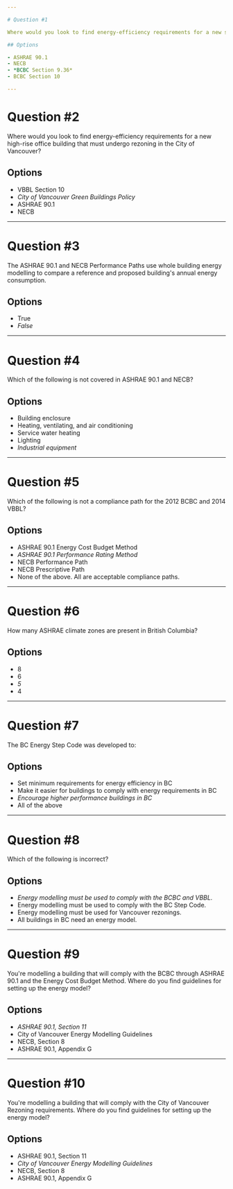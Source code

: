 ```yaml
---

# Question #1

Where would you look to find energy-efficiency requirements for a new single-family home in Victoria, BC?

## Options

- ASHRAE 90.1
- NECB
- *BCBC Section 9.36*
- BCBC Section 10

---
```


# Question #2

Where would you look to find energy-efficiency requirements for a new high-rise office building that must undergo rezoning in the City of Vancouver?

## Options

- VBBL Section 10
- *City of Vancouver Green Buildings Policy*
- ASHRAE 90.1
- NECB

---

# Question #3

The ASHRAE 90.1 and NECB Performance Paths use whole building energy modelling to compare a reference and proposed building's annual energy consumption.

## Options

- True
- *False*

---

# Question #4

Which of the following is not covered in ASHRAE 90.1 and NECB?

## Options

- Building enclosure
- Heating, ventilating, and air conditioning
- Service water heating
- Lighting
- *Industrial equipment*

---

# Question #5

Which of the following is not a compliance path for the 2012 BCBC and 2014 VBBL?

## Options

- ASHRAE 90.1 Energy Cost Budget Method
- *ASHRAE 90.1 Performance Rating Method*
- NECB Performance Path
- NECB Prescriptive Path
- None of the above. All are acceptable compliance paths.

---

# Question #6

How many ASHRAE climate zones are present in British Columbia?

## Options

- 8
- 6
- *5*
- 4

---

# Question #7

The BC Energy Step Code was developed to:

## Options

- Set minimum requirements for energy efficiency in BC
- Make it easier for buildings to comply with energy requirements in BC
- *Encourage higher performance buildings in BC*
- All of the above

---

# Question #8

Which of the following is incorrect?

## Options

- *Energy modelling must be used to comply with the BCBC and VBBL.*
- Energy modelling must be used to comply with the BC Step Code.
- Energy modelling must be used for Vancouver rezonings.
- All buildings in BC need an energy model.

---

# Question #9

You're modelling a building that will comply with the BCBC through ASHRAE 90.1 and the Energy Cost Budget Method. Where do you find guidelines for setting up the energy model?

## Options

- *ASHRAE 90.1, Section 11*
- City of Vancouver Energy Modelling Guidelines
- NECB, Section 8
- ASHRAE 90.1, Appendix G

---

# Question #10

You're modelling a building that will comply with the City of Vancouver Rezoning requirements. Where do you find guidelines for setting up the energy model?

## Options

- ASHRAE 90.1, Section 11
- *City of Vancouver Energy Modelling Guidelines*
- NECB, Section 8
- ASHRAE 90.1, Appendix G

